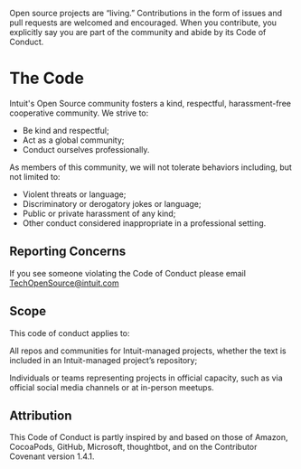 Open source projects are “living.” Contributions in the form of issues and pull requests are welcomed and encouraged. 
When you contribute, you explicitly say you are part of the community and abide by its Code of Conduct.

# The Code

Intuit's Open Source community fosters a kind, respectful, harassment-free cooperative community. We strive to:

- Be kind and respectful;
- Act as a global community;
- Conduct ourselves professionally.

As members of this community, we will not tolerate behaviors including, but not limited to:

- Violent threats or language;
- Discriminatory or derogatory jokes or language;
- Public or private harassment of any kind;
- Other conduct considered inappropriate in a professional setting.

## Reporting Concerns

If you see someone violating the Code of Conduct please email TechOpenSource@intuit.com

## Scope

This code of conduct applies to:

All repos and communities for Intuit-managed projects, whether the text is included in an Intuit-managed project’s repository;

Individuals or teams representing projects in official capacity, such as via official social media channels or at in-person meetups.

## Attribution

This Code of Conduct is partly inspired by and based on those of Amazon, CocoaPods, GitHub, Microsoft, thoughtbot, 
and on the Contributor Covenant version 1.4.1.